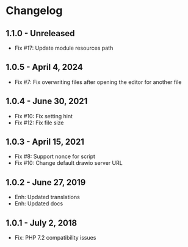 Changelog
=========

1.1.0 - Unreleased
----------------------
- Fix #17: Update module resources path

1.0.5 - April 4, 2024
----------------------
- Fix #7: Fix overwriting files after opening the editor for another file

1.0.4 - June 30, 2021
----------------------
- Fix #10: Fix setting hint
- Fix #12: Fix file size

1.0.3 - April 15, 2021
----------------------
- Fix #8: Support nonce for script
- Fix #10: Change default drawio server URL


1.0.2 - June 27, 2019
---------------------
- Enh: Updated translations
- Enh: Updated docs


1.0.1 - July 2, 2018
---------------------
- Fix: PHP 7.2 compatibility issues
